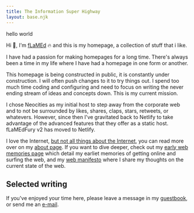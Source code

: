 ```yaml
---
title: The Information Super Highway
layout: base.njk
---
```


hello world

Hi 👋, I'm [fLaMEd](about) 🔥 and this is my homepage, a collection of stuff that i like.

I have had a passion for making homepages for a long time. There's always been a time in my life where I have had a homepage in one form or another.

 This homepage is being constructed in public, it is constantly under construction. I will often push changes to it to try things out. I spend too much time coding and configuring and need to focus on writing the never ending stream of ideas and concepts down. This is my current mission.

I chose Neocities as my initial host to step away from the corporate web and to not be surrounded by likes, shares, claps, stars, retweets, or whatevers. However, since then I've gravitated back to Netlify to take advantage of the advanced features that they offer as a static host. fLaMEdFury v2 has moved to Netlify.

I love the Internet, [but not all things about the Internet](manifesto), you can read more over on my [about page](about). If you want to dive deeper, check out my [early web memories page](memories) which detail my earliet memories of getting online and surfing the web, and my [web manifesto](manifesto) where I share my thoughts on the current state of the web.

## Selected writing



If you've enjoyed your time here, please leave a message in my [guestbook](https://guestbook.flamedfury.com), or send me an [e-mail](mailto:flamed@flamedfury.com).